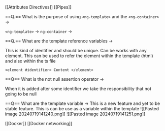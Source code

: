 [[Attributes Directives]]
[[Pipes]]

==Q.== What is the purpose of using `<ng-template>` and the `<ng-container>` -> 

`<ng-template>` -> 
`ng-container` -> 

==Q.== What are the template reference variables -> 

This is kind of identifier and should be unique. Can be works with any element. This can be used to refer the element within the template (html) and also within the ts file

`<element #identifier> Content </element>`


==Q== What is the not null assertion operator -> 

When it is added after some identifier we take the responsibility that not going to be null 


==Q== What are the template variable ->
This is a new feature and yet to be stable feature. This is can be use as a variable within the template
![[Pasted image 20240719141240.png]]
![[Pasted image 20240719141251.png]]

[[Docker]]
[[Docker networking]]

